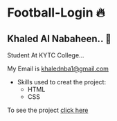  # Football-Login :fire:
## Khaled Al Nabaheen.. :bust_in_silhouette:

Student At KYTC College...

My Email is khalednba1@gmail.com

* Skills used to creat the project:
  * HTML
  * CSS
 
To see the project [click here](https://football-log.netlify.app)







